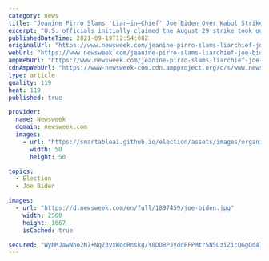 ```yaml
---
category: news
title: "Jeanine Pirro Slams 'Liar–in–Chief' Joe Biden Over Kabul Strike: 'Heads Must Roll'"
excerpt: "U.S. officials initially claimed the August 29 strike took out an ISIS militant, but it has been revealed that it killed 10 civilians, including seven children."
publishedDateTime: 2021-09-19T12:54:00Z
originalUrl: "https://www.newsweek.com/jeanine-pirro-slams-liarchief-joe-biden-over-kabul-strike-heads-must-roll-1630552"
webUrl: "https://www.newsweek.com/jeanine-pirro-slams-liarchief-joe-biden-over-kabul-strike-heads-must-roll-1630552"
ampWebUrl: "https://www.newsweek.com/jeanine-pirro-slams-liarchief-joe-biden-over-kabul-strike-heads-must-roll-1630552?amp=1"
cdnAmpWebUrl: "https://www-newsweek-com.cdn.ampproject.org/c/s/www.newsweek.com/jeanine-pirro-slams-liarchief-joe-biden-over-kabul-strike-heads-must-roll-1630552?amp=1"
type: article
quality: 119
heat: 119
published: true

provider:
  name: Newsweek
  domain: newsweek.com
  images:
    - url: "https://smartableai.github.io/election/assets/images/organizations/newsweek.com-50x50.jpg"
      width: 50
      height: 50

topics:
  - Election
  - Joe Biden

images:
  - url: "https://d.newsweek.com/en/full/1897459/joe-biden.jpg"
    width: 2500
    height: 1667
    isCached: true

secured: "WyNMJawNho2N7+NqZ3yxWocRnskg/Y8DDBPJVddFFPMtr5N5UziZicQGgOd47uT5gndEJ5te//pgti3WgnoaQVi+qjCx4iB7ALxgLgLDuPCDwJDHVmnqJPBwTfRbGs2BDRCYk+d1yzscoyx0hmIs4a3+C5GB+AINclJzSI1n3zJzw1pzKiiOm4SSqAHmougXmWBqTbOJ8tI3Fwd2ie0WR1ZDnoEgikWLi8F6VqiYdNgoZPO6l5LrGqB+fopoidLNhnG+PTp8JPvv1fKbqFmbZ4L90vmaa5r0bk8m3reixg5jnLRgNnQUBt+limdzLRZcEEtDF9d5UIjBgtpdN4bDz+q/6vlKhvLhKIuwpaYZKMM=;X8Zm9PbgxL/JWuoiG85Yew=="
---
```


